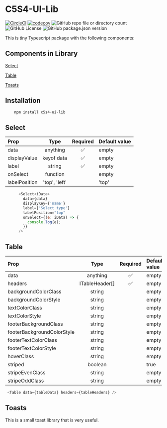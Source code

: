# C5S4-UI-Lib
[![CircleCI](https://dl.circleci.com/status-badge/img/gh/C5m7b4/c5s4-ui-lib/tree/master.svg?style=svg)](https://dl.circleci.com/status-badge/redirect/gh/C5m7b4/c5s4-ui-lib/tree/master)
[![codecov](https://codecov.io/gh/C5m7b4/c5s4-ui-lib/graph/badge.svg?token=O6WXWJWVE2)](https://codecov.io/gh/C5m7b4/c5s4-ui-lib)
![GitHub repo file or directory count](https://img.shields.io/github/directory-file-count/C5m7b4/c5s4-ui-lib)
![GitHub License](https://img.shields.io/github/license/C5m7b4/c5s4-ui-lib)
![GitHub package.json version](https://img.shields.io/github/package-json/v/C5m7b4/c5s4-ui-lib)


This is tiny Typescript package with the following components:
## Components in Library
[Select](#select)

[Table](#table)

[Toasts](#toasts)

## Installation
```js
    npm install c5s4-ui-lib
```


## Select
| Prop   | Type | Required | Default value |
| :------- | :------: | :-----: | :----- |
| data | anything | ✅ | empty |
| displayValue | keyof data | ✅ | empty |
| label | string | ✅ | empty |
| onSelect | function | | empty |
| labelPosition | 'top', 'left' | | 'top' |

```js
      <Select<iData>
        data={data}
        displayKey={'name'}
        label={'Select type'}
        labelPosition="top"
        onSelect={(e: iData) => {
          console.log(e);
        }}
      />
```


## Table
| Prop   | Type | Required | Default value |
| :------- | :------: | :-----: | :----- |
| data | anything | ✅ | empty |
| headers | ITableHeader[] | ✅ | empty |
| backgroundColorClass | string |  | empty |
| backgroundColorStyle | string | | empty |
| textColorClass | string | | empty |
| textColorStyle | string | | empty |
| footerBackgroundClass | string | | empty |
| footerBackgroundColorStyle | string | | empty |
| footerTextColorClass | string | | empty |
| footerTextColorStyle | string | | empty |
| hoverClass | string | | empty |
| striped | boolean | | true |
| stripeEvenClass | string | | empty |
| stripeOddClass | string | | empty |

```js
 <Table data={tableData} headers={tableHeaders} />
```


## Toasts
This is a small toast library that is very useful.
